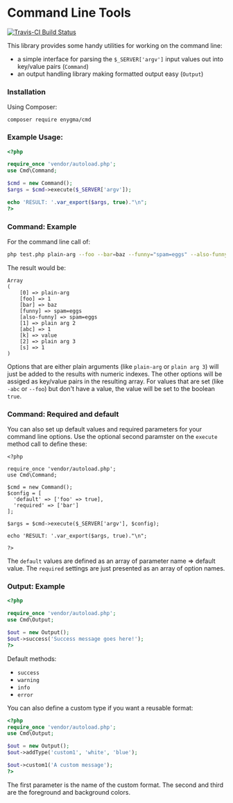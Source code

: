 Command Line Tools
=================================

[![Travis-CI Build Status](https://secure.travis-ci.org/enygma/cmd.png?branch=master)](http://travis-ci.org/enygma/cmd)

This library provides some handy utilities for working on the command line:

- a simple interface for parsing the `$_SERVER['argv']` input values out into key/value pairs (`Command`)
- an output handling library making formatted output easy (`Output`)

### Installation

Using Composer:

```
composer require enygma/cmd
```

### Example Usage:

```php
<?php

require_once 'vendor/autoload.php';
use Cmd\Command;

$cmd = new Command();
$args = $cmd->execute($_SERVER['argv']);

echo 'RESULT: '.var_export($args, true)."\n";
?>
```

### Command: Example

For the command line call of:

```bash
php test.php plain-arg --foo --bar=baz --funny="spam=eggs" --also-funny=spam=eggs 'plain arg 2' -abc -k=value "plain arg 3" --s="original" --s='overwrite' --s
```

The result would be:

```
Array
(
    [0] => plain-arg
    [foo] => 1
    [bar] => baz
    [funny] => spam=eggs
    [also-funny] => spam=eggs
    [1] => plain arg 2
    [abc] => 1
    [k] => value
    [2] => plain arg 3
    [s] => 1
)
```

Options that are either plain arguments (like `plain-arg` or `plain arg 3`) will just be added to the results with numeric indexes. The other options will be assiged as key/value pairs in the resulting array. For values that are set (like `-abc` or `--foo`) but don't have a value, the value will be set to the boolean `true`.

### Command: Required and default

You can also set up default values and required parameters for your command line options. Use the optional second paramster on the `execute` method call to define these:

```
<?php

require_once 'vendor/autoload.php';
use Cmd\Command;

$cmd = new Command();
$config = [
  'default' => ['foo' => true],
  'required' => ['bar']
];

$args = $cmd->execute($_SERVER['argv'], $config);

echo 'RESULT: '.var_export($args, true)."\n";

?>
```

The `default` values are defined as an array of parameter name => default value. The `required` settings are just presented as an array of option names.

### Output: Example

```php
<?php

require_once 'vendor/autoload.php';
use Cmd\Output;

$out = new Output();
$out->success('Success message goes here!');
?>
```

Default methods:

- `success`
- `warning`
- `info`
- `error`

You can also define a custom type if you want a reusable format:

```php
<?php
require_once 'vendor/autoload.php';
use Cmd\Output;

$out = new Output();
$out->addType('custom1', 'white', 'blue');

$out->custom1('A custom message');
?>
```

The first parameter is the name of the custom format. The second and third are the foreground and background colors.
